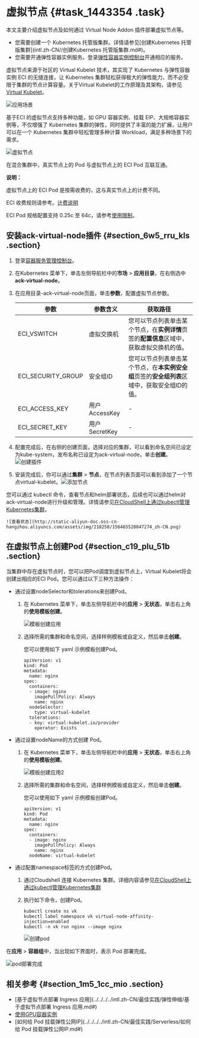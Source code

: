 # 虚拟节点 {#task_1443354 .task}

本文主要介绍虚拟节点及如何通过 Virtual Node Addon 插件部署虚拟节点等。

-   您需要创建一个 Kubernetes 托管版集群。详情请参见[创建Kubernetes 托管版集群](intl.zh-CN//创建Kubernetes 托管版集群.md#)。
-   您需要开通弹性容器实例服务。登录[弹性容器实例控制台](https://eci.console.aliyun.com/)开通相应的服务。

虚拟节点来源于社区的 Virtual Kubelet 技术，其实现了 Kubernetes 与弹性容器实例 ECI 的无缝连接，让 Kubernetes 集群轻松获得极大的弹性能力，而不必受限于集群的节点计算容量。关于Virtual Kubelet的工作原理及其架构，请参见[Virtual Kubelet](https://virtual-kubelet.io/docs/architecture/)。

![应用场景](images/47291_zh-CN.png "应用场景")

基于ECI 的虚拟节点支持多种功能，如 GPU 容器实例、挂载 EIP、大规格容器实例等，不仅增强了 Kubernetes 集群的弹性，同时提供了丰富的能力扩展，让用户可以在一个 Kubernetes 集群中轻松管理多种计算 Workload，满足多种场景下的需求。

![虚拟节点](http://static-aliyun-doc.oss-cn-hangzhou.aliyuncs.com/assets/img/218258/156465528747141_zh-CN.png)

在混合集群中，真实节点上的 Pod 与虚拟节点上的 ECI Pod 互联互通。

**说明：** 

虚拟节点上的 ECI Pod 是按需收费的，这与真实节点上的计费不同。

ECI 收费规则请参考。[计费说明](https://www.alibabacloud.com/help/zh/doc-detail/89142.html)

ECI Pod 规格配置支持 0.25c 至 64c，请参考[使用限制](https://www.alibabacloud.com/help/zh/doc-detail/89138.html)。

## 安装ack-virtual-node插件 {#section_6w5_rru_kls .section}

1.  登录[容器服务管理控制台](https://cs.console.aliyun.com/)。
2.  在Kubernetes 菜单下，单击左侧导航栏中的**市场** \> **应用目录**，在右侧选中**ack-virtual-node**。
3.  在应用目录-ack-virtual-node页面，单击**参数**，配置虚拟节点参数。 

    |参数|参数含义|获取路径|
    |--|----|----|
    |ECI\_VSWITCH|虚拟交换机|您可以节点列表单击某个节点，在**实例详情**页签的**配置信息**区域中，获取虚拟交换机的值。|
    |ECI\_SECURITY\_GROUP|安全组ID|您可以节点列表单击某个节点，在**本实例安全组**页签的**安全组列表**区域中，获取安全组ID的值。|
    |ECI\_ACCESS\_KEY|用户AccessKey|-|
    |ECI\_SECRET\_KEY|用户SecretKey|-|

4.  配置完成后，在右侧的创建页面，选择对应的集群，可以看到命名空间已设定为kube-system，发布名称已设定为ack-virtual-node，单击**创建**。![创建插件](http://static-aliyun-doc.oss-cn-hangzhou.aliyuncs.com/assets/img/218258/156465528747256_zh-CN.png)


5.  安装完成后，你可以通过**集群** \> **节点**，在节点列表页面可以看到添加了一个节点virtual-kubelet。![添加节点](http://static-aliyun-doc.oss-cn-hangzhou.aliyuncs.com/assets/img/218258/156465528747272_zh-CN.png)

 您可以通过 kubectl 命令，查看节点和helm部署状态，后续也可以通过helm对ack-virtual-node进行升级和管理。详情请参见[在CloudShell上通过kubectl管理Kubernetes集群](intl.zh-CN//在CloudShell上通过kubectl管理Kubernetes集群.md#)。

    ![查看状态](http://static-aliyun-doc.oss-cn-hangzhou.aliyuncs.com/assets/img/218258/156465528847274_zh-CN.png)


## 在虚拟节点上创建Pod {#section_c19_plu_51b .section}

当集群中存在虚拟节点时，您可以把Pod调度到虚拟节点上，Virtual Kubelet将会创建出相应的ECI Pod。您可以通过以下三种方法操作：

-   通过设置nodeSelector和tolerations来创建Pod。
    1.  在 Kubernetes 菜单下，单击左侧导航栏中的**应用** \> **无状态**，单击右上角的**使用模板创建**。

        ![模板创建应用](http://static-aliyun-doc.oss-cn-hangzhou.aliyuncs.com/assets/img/218258/156465528847286_zh-CN.png)

    2.  选择所需的集群和命名空间，选择样例模板或自定义，然后单击**创建**。

        您可以使用如下 yaml 示例模板创建Pod。

        ``` {#codeblock_ist_3ju_gxk}
        apiVersion: v1
        kind: Pod
        metadata:
          name: nginx
        spec:
          containers:
          - image: nginx
            imagePullPolicy: Always
            name: nginx
          nodeSelector:
            type: virtual-kubelet
          tolerations:
          - key: virtual-kubelet.io/provider
            operator: Exists
        ```

-   通过设置nodeName的方式创建 Pod。
    1.  在 Kubernetes 菜单下，单击左侧导航栏中的**应用** \> **无状态**，单击右上角的**使用模板创建**。

        ![模板创建应用2](http://static-aliyun-doc.oss-cn-hangzhou.aliyuncs.com/assets/img/218258/156465528847286_zh-CN.png)

    2.  选择所需的集群和命名空间，选择样例模板或自定义，然后单击**创建**。

        您可以使用如下 yaml 示例模板创建Pod。

        ``` {#codeblock_l1h_2p2_u0h}
        apiVersion: v1
        kind: Pod
        metadata:
          name: nginx
        spec:
          containers:
          - image: nginx
            imagePullPolicy: Always
            name: nginx
          nodeName: virtual-kubelet
        ```

-   通过配置namespace标签的方式创建Pod。
    1.  通过Cloudshell 连接 Kubernetes 集群。详细内容请参见[在CloudShell上通过kubectl管理Kubernetes集群](intl.zh-CN//在CloudShell上通过kubectl管理Kubernetes集群.md#)
    2.  执行如下命令，创建Pod。

        ``` {#codeblock_hxp_ksf_9x7}
        kubectl create ns vk
        kubectl label namespace vk virtual-node-affinity-injection=enabled
        kubectl -n vk run nginx --image nginx
        ```

        ![创建pod](http://static-aliyun-doc.oss-cn-hangzhou.aliyuncs.com/assets/img/218258/156465528847288_zh-CN.png)


在**应用** \> **容器组**中，当出现如下界面时，表示 Pod 部署完成。

![pod部署完成](http://static-aliyun-doc.oss-cn-hangzhou.aliyuncs.com/assets/img/218258/156465528847290_zh-CN.png)

## 相关参考 {#section_1m5_1cc_mio .section}

-   [基于虚拟节点部署 Ingress 应用](../../../../intl.zh-CN/最佳实践/弹性伸缩/基于虚拟节点部署 Ingress 应用.md#)
-   [使用GPU容器实例](../../../../intl.zh-CN/最佳实践/Serverless/使用GPU容器实例.md#)
-   [如何给 Pod 挂载弹性公网IP](../../../../intl.zh-CN/最佳实践/Serverless/如何给 Pod 挂载弹性公网IP.md#)

